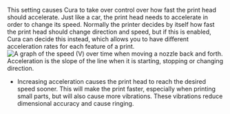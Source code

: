 This setting causes Cura to take over control over how fast the print head should accelerate. Just like a car, the print head needs to accelerate in order to change its speed. Normally the printer decides by itself how fast the print head should change direction and speed, but if this is enabled, Cura can decide this instead, which allows you to have different acceleration rates for each feature of a print.
![A graph of the speed (V) over time when moving a nozzle back and forth. Acceleration is the slope of the line when it is starting, stopping or changing direction.](acceleration_enabled_img1.svg)
* Increasing acceleration causes the print head to reach the desired speed sooner. This will make the print faster, especially when printing small parts, but will also cause more vibrations. These vibrations reduce dimensional accuracy and cause ringing.